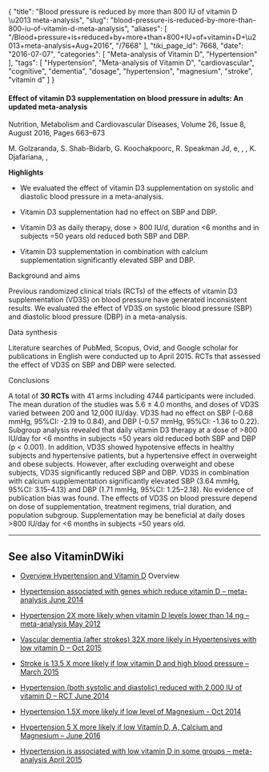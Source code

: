 {
    "title": "Blood pressure is reduced by more than 800 IU of vitamin D \u2013 meta-analysis",
    "slug": "blood-pressure-is-reduced-by-more-than-800-iu-of-vitamin-d-meta-analysis",
    "aliases": [
        "/Blood+pressure+is+reduced+by+more+than+800+IU+of+vitamin+D+\u2013+meta-analysis+Aug+2016",
        "/7668"
    ],
    "tiki_page_id": 7668,
    "date": "2016-07-07",
    "categories": [
        "Meta-analysis of Vitamin D",
        "Hypertension"
    ],
    "tags": [
        "Hypertension",
        "Meta-analysis of Vitamin D",
        "cardiovascular",
        "cognitive",
        "dementia",
        "dosage",
        "hypertension",
        "magnesium",
        "stroke",
        "vitamin d"
    ]
}


#### Effect of vitamin D3 supplementation on blood pressure in adults: An updated meta-analysis

Nutrition, Metabolism and Cardiovascular Diseases, Volume 26, Issue 8, August 2016, Pages 663–673

M. Golzaranda, S. Shab-Bidarb, G. Koochakpoorc, R. Speakman Jd, e, , , K. Djafariana, , 

 **Highlights** 

* We evaluated the effect of vitamin D3 supplementation on systolic and diastolic blood pressure in a meta-analysis.

* Vitamin D3 supplementation had no effect on SBP and DBP.

* Vitamin D3 as daily therapy, dose > 800 IU/d, duration <6 months and in subjects =50 years old reduced both SBP and DBP.

* Vitamin D3 supplementation in combination with calcium supplementation significantly elevated SBP and DBP.

Background and aims

Previous randomized clinical trials (RCTs) of the effects of vitamin D3 supplementation (VD3S) on blood pressure have generated inconsistent results. We evaluated the effect of VD3S on systolic blood pressure (SBP) and diastolic blood pressure (DBP) in a meta-analysis.

Data synthesis

Literature searches of PubMed, Scopus, Ovid, and Google scholar for publications in English were conducted up to April 2015. RCTs that assessed the effect of VD3S on SBP and DBP were selected.

Conclusions

A total of  **30 RCTs**  with 41 arms including 4744 participants were included. The mean duration of the studies was 5.6 ± 4.0 months, and doses of VD3S varied between 200 and 12,000 IU/day. VD3S had no effect on SBP (-0.68 mmHg, 95%CI: -2.19 to 0.84), and DBP (-0.57 mmHg, 95%CI: -1.36 to 0.22). Subgroup analysis revealed that daily vitamin D3 therapy at a dose of >800 IU/day for <6 months in subjects =50 years old reduced both SBP and DBP (p < 0.001). In addition, VD3S showed hypotensive effects in healthy subjects and hypertensive patients, but a hypertensive effect in overweight and obese subjects. However, after excluding overweight and obese subjects, VD3S significantly reduced SBP and DBP. VD3S in combination with calcium supplementation significantly elevated SBP (3.64 mmHg, 95%CI: 3.15–4.13) and DBP (1.71 mmHg, 95%CI: 1.25–2.18). No evidence of publication bias was found. The effects of VD3S on blood pressure depend on dose of supplementation, treatment regimens, trial duration, and population subgroup. Supplementation may be beneficial at daily doses >800 IU/day for <6 months in subjects =50 years old.

---

## See also VitaminDWiki

* [Overview Hypertension and Vitamin D](/posts/overview-hypertension-and-vitamin-d) Overview

* [Hypertension associated with genes which reduce vitamin D – meta-analysis June 2014](/posts/hypertension-associated-with-genes-which-reduce-vitamin-d-meta-analysis)

* [Hypertension 2X more likely when vitamin D levels lower than 14 ng – meta-analysis May 2012](/posts/hypertension-2x-more-likely-when-vitamin-d-levels-lower-than-14-ng-meta-analysis)

* [Vascular dementia (after strokes) 32X more likely in Hypertensives with low vitamin D – Oct 2015](/posts/vascular-dementia-after-strokes-32x-more-likely-in-hypertensives-with-low-vitamin-d)

* [Stroke is 13.5 X more likely if low vitamin D and high blood pressure – March 2015](/posts/stroke-is-135-x-more-likely-if-low-vitamin-d-and-high-blood-pressure)

* [Hypertension (both systolic and diastolic) reduced with 2,000 IU of vitamin D – RCT June 2014](/posts/hypertension-both-systolic-and-diastolic-reduced-with-2000-iu-of-vitamin-d-rct)

* [Hypertension 1.5X more likely if low level of Magnesium - Oct 2014](/posts/hypertension-15x-more-likely-if-low-level-of-magnesium)

* [Hypertension 5 X more likely if low Vitamin D, A, Calcium and Magnesium – June 2016](/posts/hypertension-5-x-more-likely-if-low-vitamin-d-a-calcium-and-magnesium)

* [Hypertension is associated with low vitamin D in some groups – meta-analysis April 2015](/posts/hypertension-is-associated-with-low-vitamin-d-in-some-groups-meta-analysis)